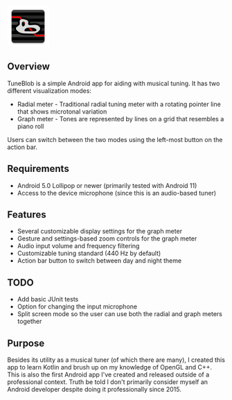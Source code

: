 ![TuneBlob](app/src/main/res/mipmap-xhdpi/ic_launcher.png)

## Overview
TuneBlob is a simple Android app for aiding with musical tuning. It has two different visualization modes:
- Radial meter - Traditional radial tuning meter with a rotating pointer line that shows microtonal variation
- Graph meter - Tones are represented by lines on a grid that resembles a piano roll

Users can switch between the two modes using the left-most button on the action bar.

## Requirements
- Android 5.0 Lollipop or newer (primarily tested with Android 11)
- Access to the device microphone (since this is an audio-based tuner)

## Features
- Several customizable display settings for the graph meter
- Gesture and settings-based zoom controls for the graph meter
- Audio input volume and frequency filtering
- Customizable tuning standard (440 Hz by default)
- Action bar button to switch between day and night theme

## TODO
- Add basic JUnit tests
- Option for changing the input microphone
- Split screen mode so the user can use both the radial and graph meters together

## Purpose
Besides its utility as a musical tuner (of which there are many), I created this app to learn Kotlin and brush up on my knowledge of OpenGL and C++.
This is also the first Android app I've created and released outside of a professional context. Truth be told I don't primarily consider myself an Android developer despite doing it professionally since 2015.
